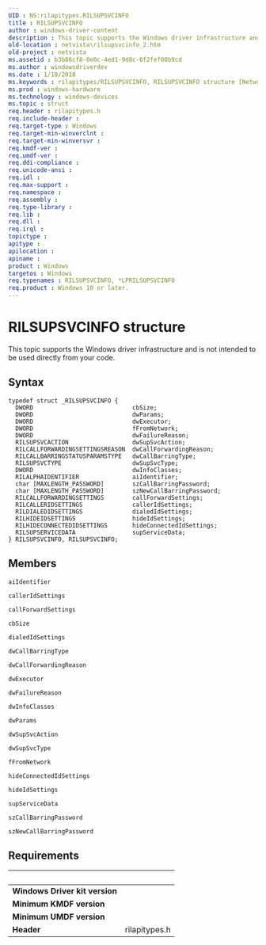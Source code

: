 ```yaml
---
UID : NS:rilapitypes.RILSUPSVCINFO
title : RILSUPSVCINFO
author : windows-driver-content
description : This topic supports the Windows driver infrastructure and is not intended to be used directly from your code.
old-location : netvista\rilsupsvcinfo_2.htm
old-project : netvista
ms.assetid : b3b86cf8-0e0c-4ed1-9d8c-6f2fef00b9cd
ms.author : windowsdriverdev
ms.date : 1/18/2018
ms.keywords : rilapitypes/RILSUPSVCINFO, RILSUPSVCINFO structure [Network Drivers Starting with Windows Vista], RILSUPSVCINFO, netvista.rilsupsvcinfo_2, *LPRILSUPSVCINFO
ms.prod : windows-hardware
ms.technology : windows-devices
ms.topic : struct
req.header : rilapitypes.h
req.include-header : 
req.target-type : Windows
req.target-min-winverclnt : 
req.target-min-winversvr : 
req.kmdf-ver : 
req.umdf-ver : 
req.ddi-compliance : 
req.unicode-ansi : 
req.idl : 
req.max-support : 
req.namespace : 
req.assembly : 
req.type-library : 
req.lib : 
req.dll : 
req.irql : 
topictype : 
apitype : 
apilocation : 
apiname : 
product : Windows
targetos : Windows
req.typenames : RILSUPSVCINFO, *LPRILSUPSVCINFO
req.product : Windows 10 or later.
---
```


# RILSUPSVCINFO structure
This topic supports the Windows driver infrastructure and is not intended to be used directly from your code.

## Syntax
````
typedef struct _RILSUPSVCINFO {
  DWORD                            cbSize;
  DWORD                            dwParams;
  DWORD                            dwExecutor;
  DWORD                            fFromNetwork;
  DWORD                            dwFailureReason;
  RILSUPSVCACTION                  dwSupSvcAction;
  RILCALLFORWARDINGSETTINGSREASON  dwCallForwardingReason;
  RILCALLBARRINGSTATUSPARAMSTYPE   dwCallBarringType;
  RILSUPSVCTYPE                    dwSupSvcType;
  DWORD                            dwInfoClasses;
  RILALPHAIDENTIFIER               aiIdentifier;
  char [MAXLENGTH_PASSWORD]        szCallBarringPassword;
  char [MAXLENGTH_PASSWORD]        szNewCallBarringPassword;
  RILCALLFORWARDINGSETTINGS        callForwardSettings;
  RILCALLERIDSETTINGS              callerIdSettings;
  RILDIALEDIDSETTINGS              dialedIdSettings;
  RILHIDEIDSETTINGS                hideIdSettings;
  RILHIDECONNECTEDIDSETTINGS       hideConnectedIdSettings;
  RILSUPSERVICEDATA                supServiceData;
} RILSUPSVCINFO, RILSUPSVCINFO;
````

## Members


`aiIdentifier`



`callerIdSettings`



`callForwardSettings`



`cbSize`



`dialedIdSettings`



`dwCallBarringType`



`dwCallForwardingReason`



`dwExecutor`



`dwFailureReason`



`dwInfoClasses`



`dwParams`



`dwSupSvcAction`



`dwSupSvcType`



`fFromNetwork`



`hideConnectedIdSettings`



`hideIdSettings`



`supServiceData`



`szCallBarringPassword`



`szNewCallBarringPassword`




## Requirements
| &nbsp; | &nbsp; |
| ---- |:---- |
| **Windows Driver kit version** |  |
| **Minimum KMDF version** |  |
| **Minimum UMDF version** |  |
| **Header** | rilapitypes.h |